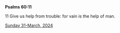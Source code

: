 **Psalms 60:11**

11 Give us help from trouble: for vain is the help of man.

[Sunday 31-March, 2024](https://getbible.life/kjv/Psalms/60/11)
